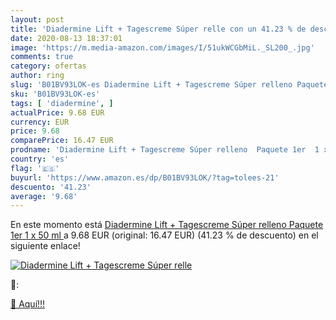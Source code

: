 ```yaml
---
layout: post
title: 'Diadermine Lift + Tagescreme Súper relle con un 41.23 % de descuento'
date: 2020-08-13 18:37:01
image: 'https://m.media-amazon.com/images/I/51ukWCGbMiL._SL200_.jpg'
comments: true
category: ofertas
author: ring
slug: 'B01BV93LOK-es Diadermine Lift + Tagescreme Súper relleno Paquete 1er 1 x...'
sku: 'B01BV93LOK-es'
tags: [ 'diadermine', ]
actualPrice: 9.68 EUR
currency: EUR
price: 9.68
comparePrice: 16.47 EUR
prodname: 'Diadermine Lift + Tagescreme Súper relleno  Paquete 1er  1 x 50 ml '
country: 'es'
flag: '🇪🇸'
buyurl: 'https://www.amazon.es/dp/B01BV93LOK/?tag=tolees-21'
descuento: '41.23'
average: '9.68'
---
```


En este momento está [Diadermine Lift + Tagescreme Súper relleno  Paquete 1er  1 x 50 ml ](https://www.amazon.es/dp/B01BV93LOK/?tag=tolees-21) a 9.68 EUR (original: 16.47 EUR) (41.23 %  de descuento) en el siguiente enlace!

[![Diadermine Lift + Tagescreme Súper relle](https://m.media-amazon.com/images/I/51ukWCGbMiL._SL200_.jpg)](https://www.amazon.es/dp/B01BV93LOK/?tag=tolees-21)

🔎:


[🛒 Aquí!!!](https://www.amazon.es/dp/B01BV93LOK/?tag=tolees-21)
